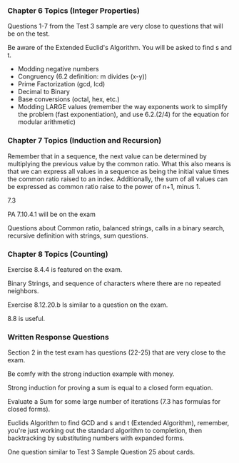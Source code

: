 ### Chapter 6 Topics (Integer Properties)

Questions 1-7 from the Test 3 sample are very close to questions that will be on the test.

Be aware of the Extended Euclid's Algorithm. You will be asked to find s and t.

- Modding negative numbers
- Congruency (6.2 definition: m divides (x-y))
- Prime Factorization (gcd, lcd)
- Decimal to Binary
- Base conversions (octal, hex, etc.)
- Modding LARGE values (remember the way exponents work to simplify the problem (fast exponentiation), and use 6.2.(2/4) for the equation for modular arithmetic)

### Chapter 7 Topics (Induction and Recursion)

Remember that in a sequence, the next value can be determined by multiplying the previous value by the common ratio. What this also means is that we can express all values in a sequence as being the initial value times the common ratio raised to an index. Additionally, the sum of all values can be expressed as common ratio raise to the power of n+1, minus 1.

7.3

PA 7.10.4.1 will be on the exam

Questions about Common ratio, balanced strings, calls in a binary search, recursive definition with strings, sum questions.
### Chapter 8 Topics (Counting)

Exercise 8.4.4 is featured on the exam.

Binary Strings, and sequence of characters where there are no repeated neighbors.

Exercise 8.12.20.b Is similar to a question on the exam.

8.8 is useful.

### Written Response Questions

Section 2 in the test exam has questions (22-25) that are very close to the exam. 

Be comfy with the strong induction example with money. 

Strong induction for proving a sum is equal to a closed form equation. 

Evaluate a Sum for some large number of iterations (7.3 has formulas for closed forms). 

Euclids Algorithm to find GCD and s and t (Extended Algorithm), remember, you're just working out the standard algorithm to completion, then backtracking by substituting numbers with expanded forms.  

One question similar to Test 3 Sample Question 25 about cards. 